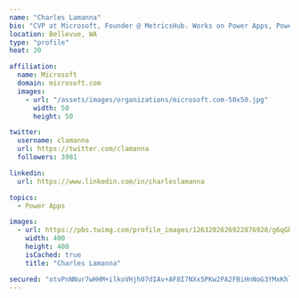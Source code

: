 ```yaml
---
name: "Charles Lamanna"
bio: "CVP at Microsoft, Founder @ MetricsHub. Works on Power Apps, Power Automate, Power Virtual Agent, Common Data Service and Dynamics 365."
location: Bellevue, WA
type: "profile"
heat: 20

affiliation:
  name: Microsoft
  domain: microsoft.com
  images:
    - url: "/assets/images/organizations/microsoft.com-50x50.jpg"
      width: 50
      height: 50

twitter:
  username: clamanna
  url: https://twitter.com/clamanna
  followers: 3981

linkedin:
  url: https://www.linkedin.com/in/charleslamanna

topics:
  - Power Apps

images:
  - url: https://pbs.twimg.com/profile_images/1263202626922876928/g6qGbHZ-_400x400.jpg
    width: 400
    height: 400
    isCached: true
    title: "Charles Lamanna"

secured: "otvPnNNur7wHHM+ilkoVHjh07dIAv+AF8I7NXx5PKw2PA2FBiHnNoG3YMxKhlBBavnNhkDK4LTsKlVvOySR5xJGHDNNeFGqvsOmNoqQ6ag/Pi7cRiQKYM6VWFanc6hEidNDXgw5+EzyVKVcsTWyWVM9dt423goS5/8uqlQAkCq6Qzjhs4jxl5h6+LSx7D2adbY0wwXyYDbx7aAx1OX3my6hWNe/vearQXVNnJK823hk6DDc2FUVwl/hdjPk6c+sYVvphT2GM2lKiGycb0tzE+bKDakd2ky5mFFIImlx3ygGtqe5sS3BiwH28fgedVTWfNUaZF6/cjy9QCNctnWzX9rW2eg8XrdPy83/Y6DcsnMwO5XXa8clhpo5X8t27GPNPtOE34L1IR/4cy3kNNvlZNcoMZdPrI2sbJaRiWopcbS0=;n0Dh+AGE83XHSbhLFjU4qg=="
---
```


